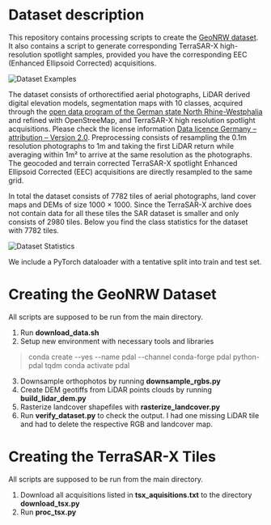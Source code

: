 Dataset description
===================

This repository contains processing scripts to create the [GeoNRW dataset](https://ieee-dataport.org/open-access/geonrw).
It also contains a script to generate corresponding TerraSAR-X high-resolution spotlight samples, provided you have the corresponding EEC (Enhanced Ellipsoid Corrected) acquisitions.

![Dataset Examples](../imgs/dataset_examples.jpg?raw=true)

The dataset consists of orthorectified aerial photographs, LiDAR derived digital elevation models, segmentation maps with 10 classes, acquired through the [open data program of the German state North Rhine-Westphalia](https://www.opengeodata.nrw.de/produkte/) and refined with OpenStreeMap, and TerraSAR-X high resolution spotlight acquisitions.
Please check the license information [Data licence Germany – attribution – Version 2.0](http://www.govdata.de/dl-de/by-2-0).
Preprocessing consists of resampling the 0.1m resolution photographs to 1m and taking the first LiDAR return while averaging within 1m² to arrive at the same resolution as the photographs.
The geocoded and terrain corrected TerraSAR-X spotlight Enhanced Ellipsoid Corrected (EEC) acquisitions are directly resampled to the same grid.

In total the dataset consists of 7782 tiles of aerial photographs, land cover maps and DEMs of size 1000 × 1000.
Since the TerraSAR-X archive does not contain data for all these tiles the SAR dataset is smaller and only consists of 2980 tiles.
Below you find the class statistics for the dataset with 7782 tiles.

![Dataset Statistics](../imgs/pie_plot.png)

We include a PyTorch dataloader with a tentative split into train and test set.



Creating the GeoNRW Dataset
===========================

All scripts are supposed to be run from the main directory.

1. Run **download_data.sh**
2. Setup new environment with necessary tools and libraries
> conda create --yes --name pdal --channel conda-forge pdal python-pdal tqdm
> conda activate pdal
3. Downsample orthophotos by running **downsample_rgbs.py**
4. Create DEM geotiffs from LiDAR points clouds by running **build_lidar_dem.py**
5. Rasterize landcover shapefiles with **rasterize_landcover.py**
6. Run **verify_dataset.py** to check the output.
   I had one missing LiDAR tile and had to delete the respective RGB and landcover map.


Creating the TerraSAR-X Tiles
=============================

All scripts are supposed to be run from the main directory.

1. Download all acquisitions listed in **tsx_aquisitions.txt** to the directory **download_tsx.py**
2. Run **proc_tsx.py**
